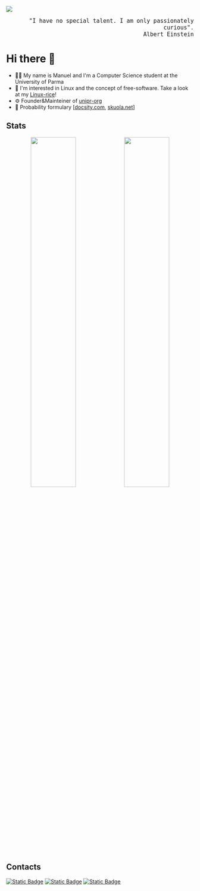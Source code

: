 ![](https://komarev.com/ghpvc/?username=manueldiagostino&style=for-the-badge&color=CA3876)

<div style="text-align: right;">
    <p 
        style="
        text-align: right; 
        font-family: monospace;
        font-size: 15px;"
        align="right"> "I have no special talent. I am only passionately curious".<br>Albert Einstein
    </p>
</div>

# Hi there 👋
- 🧑‍🎓 My name is Manuel and I'm a Computer Science student at the University of Parma
- 🐧 I'm interested in Linux and the concept of free-software. Take a look at my [Linux-rice](https://github.com/manueldiagostino/wayland_dotfiles)!
- ⚙️ Founder&Mainteiner of [unipr-org](https://github.com/unipr-org)
- 🧮 Probability formulary [[docsity.com](https://www.docsity.com/it/formulario-completo-fronte-retro-ideale-per-esami-di-elementi-di-probabilita-e-statistica/9447482/?utm_source=generic&utm_medium=button&utm_campaign=document_share), [skuola.net](https://www.skuola.net/universita/formulari/formulario-completo-fronte-retro-ideale-per-esami-di-elementi-di-probabilita-e-statistica-1)]

## Stats

<p align="center">
    <img align="center" width="49%" src="https://github-readme-stats.vercel.app/api?username=manueldiagostino&show_icons=true&theme=radical" />
    <img align="center" width="49%" src="https://streak-stats.demolab.com/?user=manueldiagostino&theme=radical" />
</p>


## Contacts
[![Static Badge](https://img.shields.io/badge/instagram-%23E1306C?style=for-the-badge&logo=instagram&logoColor=white&link=https%3A%2F%2Finstagram.com%2Fmanuel.diagostino)](https://instagram.com/manuel.diagostino)
[![Static Badge](https://img.shields.io/badge/gmail-%23EA4335?style=for-the-badge&logo=gmail&logoColor=white&link=mailto%3Adiagostinomanuel%40gmail.com)](mailto:diagostinomanuel@gmail.com)
[![Static Badge](https://img.shields.io/badge/buy_me_a_coffee-%233558C1?style=for-the-badge&logo=paypal&link=https%253A%252F%252Fpaypal.me%252Fmanueldiagostino%253Fcountry.x%253DIT%2526locale.x%253Dit_IT)](https://paypal.me/manueldiagostino?country.x=IT&locale.x=it_IT)


<!--
## Buy me a coffee!
<div style="text-align: center;">
    <img 
        src="./images/paypal.png"
        alt="PayPal qrcode"
        width="100"
        height="100">
    </img>
</div>
-->

<!--
**manueldiagostino/manueldiagostino** is a ✨ _special_ ✨ repository because its `README.md` (this file) appears on your GitHub profile.

Here are some ideas to get you started:

- 🔭 I’m currently working on ...
- 🌱 I’m currently learning ...
- 👯 I’m looking to collaborate on ...
- 🤔 I’m looking for help with ...
- 💬 Ask me about ...
- 📫 How to reach me: ...
- 😄 Pronouns: ...
- ⚡ Fun fact: ...
-->
